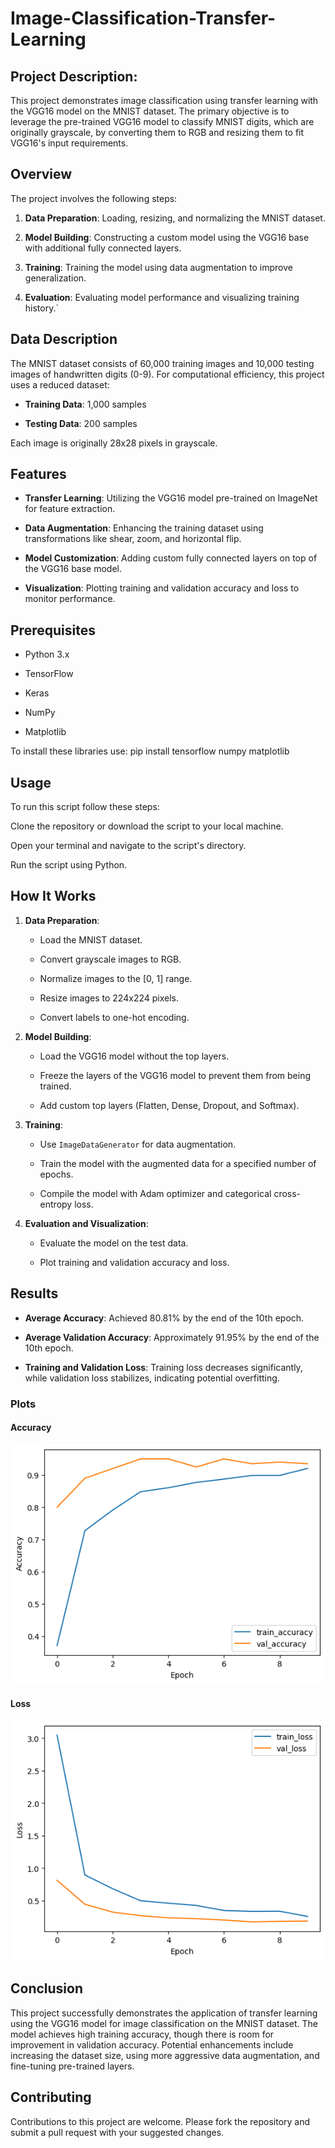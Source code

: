 # Image-Classification-Transfer-Learning


## **Project Description:**

This project demonstrates image classification using transfer learning with the VGG16 model on the MNIST dataset. The primary objective is to leverage the pre-trained VGG16 model to classify MNIST digits, which are originally grayscale, by converting them to RGB and resizing them to fit VGG16's input requirements.

## Overview

The project involves the following steps:

1.  **Data Preparation**: Loading, resizing, and normalizing the MNIST dataset.

2.  **Model Building**: Constructing a custom model using the VGG16 base with additional fully connected layers.

3.  **Training**: Training the model using data augmentation to improve generalization.

4.  **Evaluation**: Evaluating model performance and visualizing training history.\`

## Data Description

The MNIST dataset consists of 60,000 training images and 10,000 testing images of handwritten digits (0-9). For computational efficiency, this project uses a reduced dataset:

-   **Training Data**: 1,000 samples

-   **Testing Data**: 200 samples

Each image is originally 28x28 pixels in grayscale.

## Features

-   **Transfer Learning**: Utilizing the VGG16 model pre-trained on ImageNet for feature extraction.

-   **Data Augmentation**: Enhancing the training dataset using transformations like shear, zoom, and horizontal flip.

-   **Model Customization**: Adding custom fully connected layers on top of the VGG16 base model.

-   **Visualization**: Plotting training and validation accuracy and loss to monitor performance.

## Prerequisites

-   Python 3.x

-   TensorFlow

-   Keras

-   NumPy

-   Matplotlib

To install these libraries use: pip install tensorflow numpy matplotlib

## Usage

To run this script follow these steps:

Clone the repository or download the script to your local machine.

Open your terminal and navigate to the script's directory.

Run the script using Python.

## How It Works

1.  **Data Preparation**:

    -   Load the MNIST dataset.

    -   Convert grayscale images to RGB.

    -   Normalize images to the [0, 1] range.

    -   Resize images to 224x224 pixels.

    -   Convert labels to one-hot encoding.

2.  **Model Building**:

    -   Load the VGG16 model without the top layers.

    -   Freeze the layers of the VGG16 model to prevent them from being trained.

    -   Add custom top layers (Flatten, Dense, Dropout, and Softmax).

3.  **Training**:

    -   Use `ImageDataGenerator` for data augmentation.

    -   Train the model with the augmented data for a specified number of epochs.

    -   Compile the model with Adam optimizer and categorical cross-entropy loss.

4.  **Evaluation and Visualization**:

    -   Evaluate the model on the test data.

    -   Plot training and validation accuracy and loss.

## Results

-   **Average Accuracy**: Achieved 80.81% by the end of the 10th epoch.

-   **Average Validation Accuracy**: Approximately 91.95% by the end of the 10th epoch.

-   **Training and Validation Loss**: Training loss decreases significantly, while validation loss stabilizes, indicating potential overfitting.

### Plots

#### Accuracy

![](figures/accuracy.png)

#### Loss

![](figures/loss.png)

## Conclusion

This project successfully demonstrates the application of transfer learning using the VGG16 model for image classification on the MNIST dataset. The model achieves high training accuracy, though there is room for improvement in validation accuracy. Potential enhancements include increasing the dataset size, using more aggressive data augmentation, and fine-tuning pre-trained layers.

## Contributing

Contributions to this project are welcome. Please fork the repository and submit a pull request with your suggested changes.
